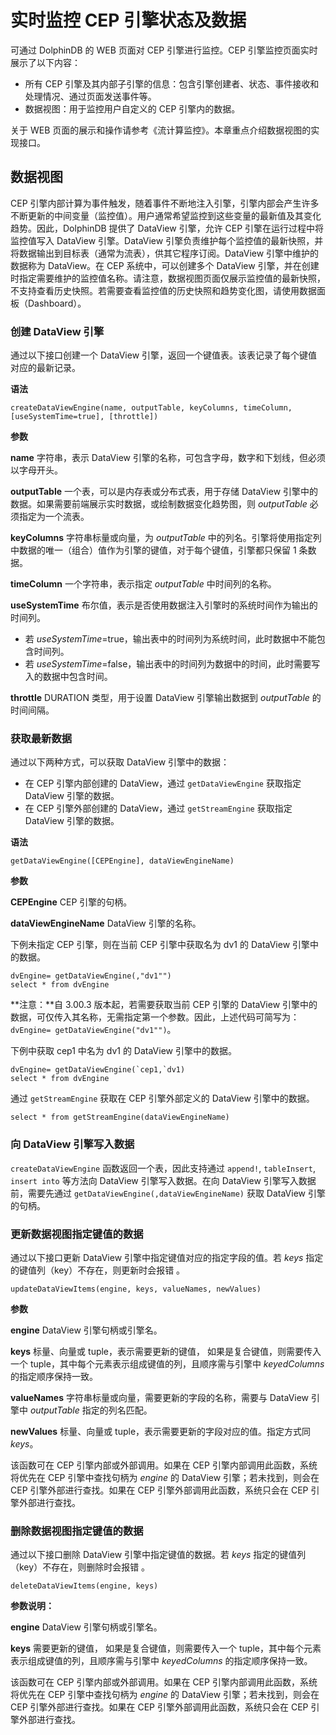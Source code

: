 # 实时监控 CEP 引擎状态及数据

可通过 DolphinDB 的 WEB 页面对 CEP 引擎进行监控。CEP 引擎监控页面实时展示了以下内容：

* 所有 CEP 引擎及其内部子引擎的信息：包含引擎创建者、状态、事件接收和处理情况、通过页面发送事件等。
* 数据视图：用于监控用户自定义的 CEP 引擎内的数据。

关于 WEB 页面的展示和操作请参考《流计算监控》。本章重点介绍数据视图的实现接口。

## 数据视图

CEP
引擎内部计算为事件触发，随着事件不断地注入引擎，引擎内部会产生许多不断更新的中间变量（监控值）。用户通常希望监控到这些变量的最新值及其变化趋势。因此，DolphinDB
提供了 DataView 引擎，允许 CEP 引擎在运行过程中将监控值写入 DataView 引擎。DataView
引擎负责维护每个监控值的最新快照，并将数据输出到目标表（通常为流表），供其它程序订阅。DataView 引擎中维护的数据称为 DataView。在 CEP
系统中，可以创建多个 DataView
引擎，并在创建时指定需要维护的监控值名称。请注意，数据视图页面仅展示监控值的最新快照，不支持查看历史快照。若需要查看监控值的历史快照和趋势变化图，请使用数据面板（Dashboard）。

### 创建 DataView 引擎

通过以下接口创建一个 DataView 引擎，返回一个键值表。该表记录了每个键值对应的最新记录。

**语法**

`createDataViewEngine(name, outputTable, keyColumns, timeColumn,
[useSystemTime=true], [throttle])`

**参数**

**name** 字符串，表示 DataView 引擎的名称，可包含字母，数字和下划线，但必须以字母开头。

**outputTable** 一个表，可以是内存表或分布式表，用于存储 DataView 引擎中的数据。如果需要前端展示实时数据，或绘制数据变化趋势图，则
*outputTable* 必须指定为一个流表。

**keyColumns** 字符串标量或向量，为 *outputTable*
中的列名。引擎将使用指定列中数据的唯一（组合）值作为引擎的键值，对于每个键值，引擎都只保留 1 条数据。

**timeColumn** 一个字符串，表示指定 *outputTable* 中时间列的名称。

**useSystemTime** 布尔值，表示是否使用数据注入引擎时的系统时间作为输出的时间列。

* 若 *useSystemTime*=true，输出表中的时间列为系统时间，此时数据中不能包含时间列。
* 若 *useSystemTime*=false，输出表中的时间列为数据中的时间，此时需要写入的数据中包含时间。

**throttle** DURATION 类型，用于设置 DataView 引擎输出数据到 *outputTable* 的时间间隔。

### 获取最新数据

通过以下两种方式，可以获取 DataView 引擎中的数据：

* 在 CEP 引擎内部创建的 DataView，通过 `getDataViewEngine` 获取指定 DataView
  引擎的数据。
* 在 CEP 引擎外部创建的 DataView，通过 `getStreamEngine` 获取指定 DataView
  引擎的数据。

**语法**

`getDataViewEngine([CEPEngine], dataViewEngineName)`

**参数**

**CEPEngine** CEP 引擎的句柄。

**dataViewEngineName** DataView 引擎的名称。

下例未指定 CEP 引擎，则在当前 CEP 引擎中获取名为 dv1 的 DataView 引擎中的数据。

```
dvEngine= getDataViewEngine(,"dv1"")
select * from dvEngine
```

**注意：**自 3.00.3 版本起，若需要获取当前 CEP 引擎的 DataView
引擎中的数据，可仅传入其名称，无需指定第一个参数。因此，上述代码可简写为：`dvEngine=
getDataViewEngine("dv1"")`。

下例中获取 cep1 中名为 dv1 的 DataView 引擎中的数据。

```
dvEngine= getDataViewEngine(`cep1,`dv1)
select * from dvEngine
```

通过 `getStreamEngine` 获取在 CEP 引擎外部定义的 DataView 引擎中的数据。

```
select * from getStreamEngine(dataViewEngineName)
```

### 向 DataView 引擎写入数据

`createDataViewEngine` 函数返回一个表，因此支持通过 `append!`, `tableInsert`, `insert into` 等方法向 DataView
引擎写入数据。在向 DataView 引擎写入数据前，需要先通过
`getDataViewEngine(,dataViewEngineName)` 获取 DataView
引擎的句柄。

### 更新数据视图指定键值的数据

通过以下接口更新 DataView 引擎中指定键值对应的指定字段的值。若 *keys* 指定的键值列（key）不存在，则更新时会报错 。

`updateDataViewItems(engine, keys, valueNames, newValues)`

**参数**

**engine** DataView 引擎句柄或引擎名。

**keys** 标量、向量或 tuple，表示需要更新的键值， 如果是复合键值，则需要传入一个 tuple，其中每个元素表示组成键值的列，且顺序需与引擎中
*keyedColumns* 的指定顺序保持一致。

**valueNames** 字符串标量或向量，需要更新的字段的名称，需要与 DataView 引擎中 *outputTable*
指定的列名匹配。

**newValues** 标量、向量或 tuple，表示需要更新的字段对应的值。指定方式同 *keys*。

该函数可在 CEP 引擎内部或外部调用。如果在 CEP 引擎内部调用此函数，系统将优先在 CEP 引擎中查找句柄为 *engine* 的
DataView 引擎；若未找到，则会在 CEP 引擎外部进行查找。如果在 CEP 引擎外部调用此函数，系统只会在 CEP 引擎外部进行查找。

### 删除数据视图指定键值的数据

通过以下接口删除 DataView 引擎中指定键值的数据。若 *keys* 指定的键值列（key）不存在，则删除时会报错 。

`deleteDataViewItems(engine, keys)`

**参数说明：**

**engine** DataView 引擎句柄或引擎名。

**keys** 需要更新的键值， 如果是复合键值，则需要传入一个 tuple，其中每个元素表示组成键值的列，且顺序需与引擎中
*keyedColumns* 的指定顺序保持一致。

该函数可在 CEP 引擎内部或外部调用。如果在 CEP 引擎内部调用此函数，系统将优先在 CEP 引擎中查找句柄为 *engine* 的
DataView 引擎；若未找到，则会在 CEP 引擎外部进行查找。如果在 CEP 引擎外部调用此函数，系统只会在 CEP 引擎外部进行查找。

